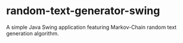 # random-text-generator-swing
A simple Java Swing application featuring Markov-Chain random text generation algorithm.
